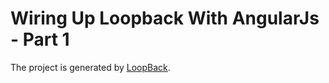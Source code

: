 # Wiring Up Loopback With AngularJs - Part 1
The project is generated by [LoopBack](http://loopback.io).